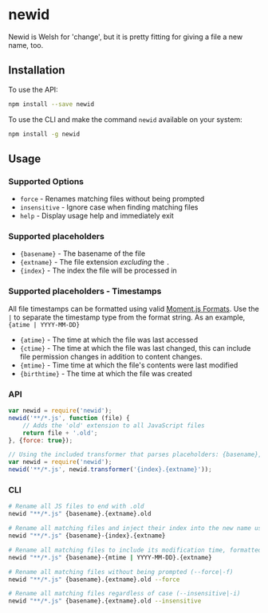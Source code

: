 # newid
Newid is Welsh for 'change', but it is pretty fitting for giving a file a new name, too.

## Installation
To use the API:

```bash
npm install --save newid
```

To use the CLI and make the command `newid` available on your system:
```bash
npm install -g newid
```

## Usage

### Supported Options
* `force` - Renames matching files without being prompted
* `insensitive` - Ignore case when finding matching files
* `help` - Display usage help and immediately exit

### Supported placeholders
* `{basename}` - The basename of the file
* `{extname}` - The file extension *excluding* the `.`
* `{index}` - The index the file will be processed in

### Supported placeholders - Timestamps
All file timestamps can be formatted using valid [Moment.js Formats](http://momentjs.com/docs/#/displaying/format/). Use the `|` to separate the timestamp type from the format string. As an example, `{atime | YYYY-MM-DD}`
* `{atime}` - The time at which the file was last accessed
* `{ctime}` - The time at which the file was last changed, this can include file permission changes in addition to content changes.
* `{mtime}` - Time time at which the file's contents were last modified
* `{birthtime}` - The time at which the file was created

### API
```javascript
var newid = require('newid');
newid('**/*.js', function (file) {
	// Adds the 'old' extension to all JavaScript files
	return file + '.old';
}, {force: true});
```

```javascript
// Using the included transformer that parses placeholders: {basename}, {extname}, and {index}
var newid = require('newid');
newid('**/*.js', newid.transformer('{index}.{extname}'));
```

### CLI
```bash
# Rename all JS files to end with .old
newid "**/*.js" {basename}.{extname}.old

# Rename all matching files and inject their index into the new name using the {index} placeholder
newid "**/*.js" {basename}-{index}.{extname}

# Rename all matching files to include its modification time, formatted as YYYY-MM-DD
newid "**/*.js" {basename}-{mtime | YYYY-MM-DD}.{extname}

# Rename all matching files without being prompted (--force|-f)
newid "**/*.js" {basename}.{extname}.old --force

# Rename all matching files regardless of case (--insensitive|-i)
newid "**/*.js" {basename}.{extname}.old --insensitive

```
